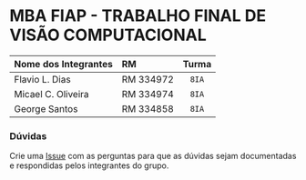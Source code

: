 # MBA FIAP - TRABALHO FINAL DE VISÃO COMPUTACIONAL

| Nome dos Integrantes     | RM            | Turma |
| :----------------------- | :------------ | :---: |
| Flavio L. Dias           | RM 334972     | `8IA` |
| Micael C. Oliveira       | RM 334974     | `8IA` |
| George Santos            | RM 334858     | `8IA` |
### Dúvidas

Crie uma [Issue](https://github.com/flavioldias2/analise_imagens_medicas/issues) com as perguntas para que as dúvidas sejam documentadas e respondidas pelos integrantes do grupo.
